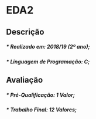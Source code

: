 # EDA2

## Descrição
##### * Realizado em: 2018/19 (2º ano);
##### * Linguagem de Programação: C;

## Avaliação
##### * Pré-Qualificação: 1 Valor;
##### * Trabalho Final: 12 Valores;
